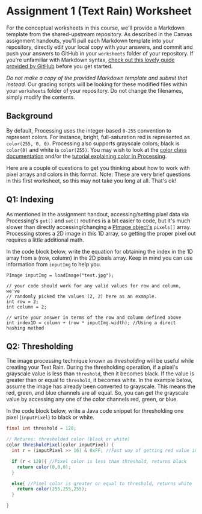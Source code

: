 # Assignment 1 (Text Rain) Worksheet

For the conceptual worksheets in this course, we'll provide a Markdown
template from the shared-upstream repository. As described in the Canvas
assignment handouts, you'll pull each Markdown template into your repository,
directly edit your local copy with your answers, and commit and push your
answers to GitHub in your `worksheets` folder of your repository. If you're
unfamiliar with Markdown syntax, [check out this lovely guide provided by
GitHub](https://guides.github.com/features/mastering-markdown/) before you get
started.

_Do not make a copy of the provided Markdown template and submit that instead._
Our grading scripts will be looking for these modified files within your
`worksheets` folder of your repository. Do not change the filenames, simply
modify the contents.

## Background

By default, Processing uses the integer-based `0-255` convention to represent
colors. For instance, bright, full-saturation red is represented as
`color(255, 0, 0)`.  Processing also supports grayscale colors; black is
`color(0)` and white is `color(255)`. You may wish to look at the [color class
documentation](https://processing.org/reference/color_.html) and/or the
[tutorial explaining color in
Processing](https://processing.org/tutorials/color/).

Here are a couple of questions to get you thinking about how to work with
pixel arrays and colors in this format.  Note:  These are very brief questions
in this first worksheet, so this may not take you long at all.  That's ok!


## Q1: Indexing

As mentioned in the assignment handout, accessing/setting pixel data via
Processing's `get()` and `set()` routines is a bit easier to code, but it's
much slower than directly accessing/changing a [PImage
object's](https://processing.org/reference/PImage.html) `pixels[]` array.
Processing stores a 2D image in this 1D array, so getting the proper pixel out
requires a little additional math.

In the code block below, write the equation for obtaining the index in the 1D
array from a (row, column) in the 2D pixels array. Keep in mind you can use
information from `inputImg` to help you.

```
PImage inputImg = loadImage("test.jpg");

// your code should work for any valid values for row and column, we've 
// randomly picked the values (2, 2) here as an exmaple.
int row = 2;
int column = 2;

// write your answer in terms of the row and column defined above
int index1D = column + (row * inputImg.width); //Using a direct hashing method
```


## Q2: Thresholding

The image processing technique known as *thresholding* will be useful while
creating your Text Rain. During the thresholding operation, if a pixel's
grayscale value is less than `threshold`, then it becomes black. If the
value is greater than or equal to `threshold`, it becomes white. In the example below,
assume the image has already been converted to grayscale.  This means the
red, green, and blue channels are all equal.  So, you can get the grayscale
value by accessing any one of the color channels red, green, or blue.

In the code block below, write a Java code snippet for thresholding one pixel
(`inputPixel`) to black or white.

```java
final int threshold = 128;

// Returns: thresholded color (black or white)
color thresholdPixel(color inputPixel) {
  int r = (inputPixel >> 16) & 0xFF; //Fast way of getting red value instead of red()

  if (r < 128){ //Pixel color is less than threshold, returns black
    return color(0,0,0);
  }

  else{ //Pixel color is greater or equal to threshold, returns white
    return color(255,255,255);
  }

}
```
